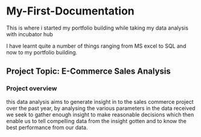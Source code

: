 # My-First-Documentation

This is where i started my portfolio building while taking my data analysis with incubator hub


  I have learnt quite a number of things ranging from MS excel to SQL and now to my portfolio building.

  ## Project Topic: E-Commerce Sales Analysis

  
  ### Project overview
  this data analysis aims to generate insight in to the sales commerce project over the past year, by analysing the various parameters in the data received we seek to gather enough insight to make reasonable decisions which then enable us to tell compelling data from the insight gotten and to know the best performance from our data.
